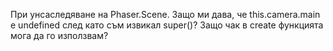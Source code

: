 При yнсаследяване на Phaser.Scene.
Защо ми дава, че this.camera.main e undefined след като съм извикал super()?
Защо чак в create функцията мога да го използвам?